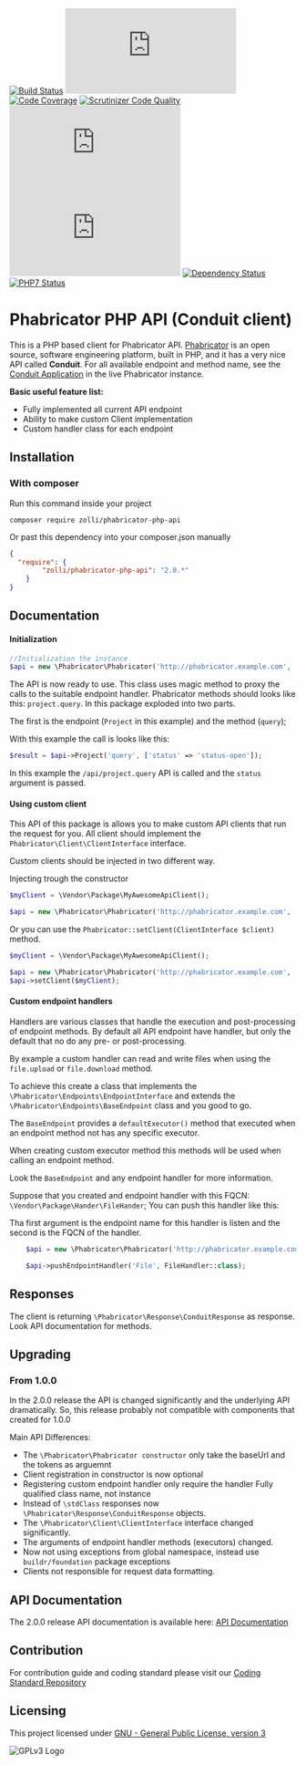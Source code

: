 [![Build Status](http://ci.zolli.hu/buildStatus/icon?job=Phabricator%20PHP%20API)](http://ci.zolli.hu/job/Phabricator%20PHP%20API/)
[![Build Stability](http://status.buildr-framework.io/buildstatus/status_modules.php?jobName=Phabricator%20PHP%20API/&type=stability)](http://ci.zolli.hu/job/Phabricator%20PHP%20API/)
[![Code Coverage](https://scrutinizer-ci.com/g/Zolli/Phabricator-PHP-API/badges/coverage.png?b=master)](https://scrutinizer-ci.com/g/Zolli/Phabricator-PHP-API/?branch=master)
[![Scrutinizer Code Quality](https://scrutinizer-ci.com/g/Zolli/Phabricator-PHP-API/badges/quality-score.png?b=master)](https://scrutinizer-ci.com/g/Zolli/Phabricator-PHP-API/?branch=master)
[![Test Results](http://status.buildr-framework.io/buildstatus/status_modules.php?jobName=Phabricator%20PHP%20API&type=tests)](http://ci.zolli.hu/job/Phabricator%20PHP%20API/)
[![CRAP Report](http://status.buildr-framework.io/buildstatus/status_modules.php?jobName=Phabricator%20PHP%20API&type=crap)](http://ci.zolli.hu/job/Phabricator%20PHP%20API/)
[![Dependency Status](https://www.versioneye.com/user/projects/5694edc7af789b0043000c0c/badge.svg?style=flat)](https://www.versioneye.com/user/projects/5694edc7af789b0043000c0c)
[![PHP7 Status](https://img.shields.io/badge/PHP7-tested-8892BF.svg)](https://github.com/BuildrPHP/Test-Tools)


# Phabricator PHP API (Conduit client)

This is a PHP based client for Phabricator API. [Phabricator](http://phabricator.org) is an open source, software engineering platform, built in PHP, and it has a very nice API called **Conduit**.
For all available endpoint and method name, see the [Conduit Application](https://secure.phabricator.com/conduit/query/modern/) in the live Phabricator instance.

**Basic useful feature list:**

 * Fully implemented all current API endpoint
 * Ability to make custom Client implementation
 * Custom handler class for each endpoint


## Installation

### With composer

Run this command inside your project

```
composer require zolli/phabricator-php-api
```

Or past this dependency into your composer.json manually

```json
{
  "require": {
        "zolli/phabricator-php-api": "2.0.*"
    }
}
```

## Documentation

#### Initialization

```php
//Initialization the instance
$api = new \Phabricator\Phabricator('http://phabricator.example.com', 'cli-exmapletoken')
```

The API is now ready to use. This class uses magic method to proxy the calls to the suitable endpoint handler.
Phabricator methods should looks like this: `project.query`. In this package exploded into two parts.

The first is the endpoint (`Project` in this example) and the method (`query`);

With this example the call is looks like this:

```php
$result = $api->Project('query', ['status' => 'status-open']);
```

In this example the `/api/project.query` API is called and the `status` argument is passed.

#### Using custom client

This API of this package is allows you to make custom API clients that run the request for you.
All client should implement the `Phabricator\Client\ClientInterface` interface.

Custom clients should be injected in two different way.

Injecting trough the constructor

```php
$myClient = \Vendor\Package\MyAwesomeApiClient();

$api = new \Phabricator\Phabricator('http://phabricator.example.com', 'cli-exmapletoken', $myClient);
```

Or you can use the `Phabricator::setClient(ClientInterface $client)` method.

```php
$myClient = \Vendor\Package\MyAwesomeApiClient();

$api = new \Phabricator\Phabricator('http://phabricator.example.com', 'cli-exmapletoken');
$api->setClient($myClient);
```

#### Custom endpoint handlers

Handlers are various classes that handle the execution and post-processing of endpoint methods.
By default all API endpoint have handler, but only the default that no do any pre- or post-processing.

By example a custom handler can read and write files when using the `file.upload` or `file.download` method.

To achieve this create a class that implements the `\Phabricator\Endpoints\EndpointInterface` and extends the
`\Phabricator\Endpoints\BaseEndpoint` class and you good to go.

The `BaseEndpoint` provides a `defaultExecutor()` method that executed when an endpoint method
not has any specific executor.

When creating custom executor method this methods will be used when calling an endpoint method.

Look the `BaseEndpoint` and any endpoint handler for more information.

Suppose that you created and endpoint handler with this FQCN: `\Vendor\Package\Hander\FileHander`;
You can push this handler like this:

Tha first argument is the endpoint name for this handler is listen and the second is the FQCN of the handler.

```php
    $api = new \Phabricator\Phabricator('http://phabricator.example.com', 'cli-exmapletoken');

    $api->pushEndpointHandler('File', FileHandler::class);
```

## Responses

The client is returning `\Phabricator\Response\ConduitResponse` as response. Look API documentation for
methods.

## Upgrading

### From 1.0.0

In the 2.0.0 release the API is changed significantly and the underlying API dramatically.
So, this release probably not compatible with components that created for 1.0.0

Main API Differences:

 - The `\Phabricator\Phabricator constructor` only take the baseUrl and the tokens as arguemnt
 - Client registration in constructor is now optional
 - Registering custom endpoint handler only require the handler Fully qualified class name, not instance
 - Instead of `\stdClass` responses now `\Phabricator\Response\ConduitResponse` objects.
 - The `\Phabricator\Client\ClientInterface` interface changed significantly.
 - The arguments of endpoint handler methods (executors) changed.
 - Now not using exceptions from global namespace, instead use `buildr/foundation` package exceptions
 - Clients not responsible for request data formatting.

## API Documentation

The 2.0.0 release API documentation is available here: [API Documentation](https://ci.zolli.hu/job/Phabricator%20PHP%20API/4/artifact/build/output/release/Phabricator%20PHP%20API-doc-2.0.0.git-237.zip)

## Contribution

For contribution guide and coding standard please visit our [Coding Standard Repository](https://github.com/BuildrPHP/Coding-Standard)

## Licensing

This project licensed under [GNU - General Public License, version 3](http://www.gnu.org/licenses/lgpl.txt)

![GPLv3 Logo](http://www.gnu.org/graphics/gplv3-88x31.png)

